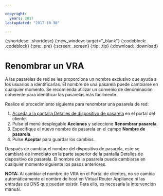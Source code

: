 ```yaml
---

copyright:
  years: 2017
lastupdated: "2017-10-30"

---
```


{:shortdesc: .shortdesc}
{:new_window: target="_blank"}
{:codeblock: .codeblock}
{:pre: .pre}
{:screen: .screen}
{:tip: .tip}
{:download: .download}

# Renombrar un VRA

A las pasarelas de red se les proporciona un nombre exclusivo que ayuda a los usuarios a identificarlas. El nombre de una pasarela puede cambiarse en cualquier momento. Se recomienda utilizar un convenio de denominación coherente para identificar las pasarelas más fácilmente.

Realice el procedimiento siguiente para renombrar una pasarela de red:

1. [Acceda a la pantalla Detalles de dispositivo de pasarela](access-gateway-details.html) en el portal del cliente. 
2. Pulse el menú desplegable **Acciones** y seleccione **Renombrar pasarela**.
3. Especifique el nuevo nombre de pasarela en el campo **Nombre de pasarela**.
4. Pulse **Aceptar** para guardar los cambios. 

Después de cambiar el nombre del dispositivo de pasarela, este se cambiará de inmediato en la parte superior de la pantalla Detalles de dispositivo de pasarela. El nombre de la pasarela puede cambiarse en cualquier momento siguiente los pasos anteriores.

**NOTA:** Al cambiar el nombre de VRA en el Portal de clientes, no se cambia automáticamente el nombre de host en Virtual Router Appliance ni las entradas de DNS que puedan existir. Para ello, es necesaria la intervención manual.
